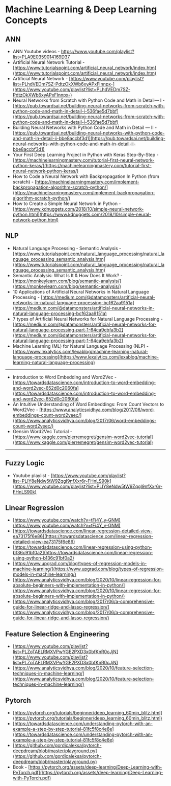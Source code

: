 # Machine Learning & Deep Learning Concepts

## ANN
- ANN Youtube videos - [https://www.youtube.com/playlist?list=PLA9E0359014169D37 ](https://www.youtube.com/playlist?list=PLA9E0359014169D37 )
- Artificial Neural Network Tutorial - [https://www.tutorialspoint.com/artificial_neural_network/index.htm](https://www.tutorialspoint.com/artificial_neural_network/index.htm)
- Artificial Neural Network - [https://www.youtube.com/playlist?list=PLhdVEDm7SZ-PdtzOkXWb6xyAPxFInnpx-](https://www.youtube.com/playlist?list=PLhdVEDm7SZ-PdtzOkXWb6xyAPxFInnpx-)
- Neural Networks from Scratch with Python Code and Math in Detail— I - [https://pub.towardsai.net/building-neural-networks-from-scratch-with-python-code-and-math-in-detail-i-536fae5d7bbf](https://pub.towardsai.net/building-neural-networks-from-scratch-with-python-code-and-math-in-detail-i-536fae5d7bbf)
- Building Neural Networks with Python Code and Math in Detail — II - [https://pub.towardsai.net/building-neural-networks-with-python-code-and-math-in-detail-ii-bbe8accbf3d1](https://pub.towardsai.net/building-neural-networks-with-python-code-and-math-in-detail-ii-bbe8accbf3d1)
- Your First Deep Learning Project in Python with Keras Step-By-Step - [https://machinelearningmastery.com/tutorial-first-neural-network-python-keras/](https://machinelearningmastery.com/tutorial-first-neural-network-python-keras/)
- How to Code a Neural Network with Backpropagation In Python (from scratch) - [https://machinelearningmastery.com/implement-backpropagation-algorithm-scratch-python/](https://machinelearningmastery.com/implement-backpropagation-algorithm-scratch-python/)
- How to Create a Simple Neural Network in Python - [https://www.kdnuggets.com/2018/10/simple-neural-network-python.html](https://www.kdnuggets.com/2018/10/simple-neural-network-python.html)

## NLP
- Natural Language Processing - Semantic Analysis - [https://www.tutorialspoint.com/natural_language_processing/natural_language_processing_semantic_analysis.htm](https://www.tutorialspoint.com/natural_language_processing/natural_language_processing_semantic_analysis.htm)
- Semantic Analysis: What Is It & How Does It Work? - [https://monkeylearn.com/blog/semantic-analysis/](https://monkeylearn.com/blog/semantic-analysis/)
- 10 Applications of Artificial Neural Networks in Natural Language Processing - [https://medium.com/@datamonsters/artificial-neural-networks-in-natural-language-processing-bcf62aa9151a](https://medium.com/@datamonsters/artificial-neural-networks-in-natural-language-processing-bcf62aa9151a)
- 7 types of Artificial Neural Networks for Natural Language Processing - [https://medium.com/@datamonsters/artificial-neural-networks-for-natural-language-processing-part-1-64ca9ebfa3b2](https://medium.com/@datamonsters/artificial-neural-networks-for-natural-language-processing-part-1-64ca9ebfa3b2)
- Machine Learning (ML) for Natural Language Processing (NLP) - [https://www.lexalytics.com/lexablog/machine-learning-natural-language-processing](https://www.lexalytics.com/lexablog/machine-learning-natural-language-processing)

---
- Introduction to Word Embedding and Word2Vec - [https://towardsdatascience.com/introduction-to-word-embedding-and-word2vec-652d0c2060fa](https://towardsdatascience.com/introduction-to-word-embedding-and-word2vec-652d0c2060fa)
- An Intuitive Understanding of Word Embeddings: From Count Vectors to Word2Vec - [https://www.analyticsvidhya.com/blog/2017/06/word-embeddings-count-word2veec/](https://www.analyticsvidhya.com/blog/2017/06/word-embeddings-count-word2veec/)
- Gensim Word2Vec Tutorial - [https://www.kaggle.com/pierremegret/gensim-word2vec-tutorial](https://www.kaggle.com/pierremegret/gensim-word2vec-tutorial)
---


## Fuzzy Logic
- Youtube playlist - [https://www.youtube.com/playlist?list=PLIY8eNdw5tW9ZqgI9nfXxr6r-FHnLS90k](https://www.youtube.com/playlist?list=PLIY8eNdw5tW9ZqgI9nfXxr6r-FHnLS90k)

## Linear Regression
- [https://www.youtube.com/watch?v=tFi4Y_y-GNM](https://www.youtube.com/watch?v=tFi4Y_y-GNM)
- [https://towardsdatascience.com/linear-regression-detailed-view-ea73175f6e86](https://towardsdatascience.com/linear-regression-detailed-view-ea73175f6e86)
- [https://towardsdatascience.com/linear-regression-using-python-b136c91bf0a2](https://towardsdatascience.com/linear-regression-using-python-b136c91bf0a2)
- [https://www.upgrad.com/blog/types-of-regression-models-in-machine-learning/](https://www.upgrad.com/blog/types-of-regression-models-in-machine-learning/)
- [https://www.analyticsvidhya.com/blog/2020/10/linear-regression-for-absolute-beginners-with-implementation-in-python/](https://www.analyticsvidhya.com/blog/2020/10/linear-regression-for-absolute-beginners-with-implementation-in-python/)
- [https://www.analyticsvidhya.com/blog/2017/06/a-comprehensive-guide-for-linear-ridge-and-lasso-regression/](https://www.analyticsvidhya.com/blog/2017/06/a-comprehensive-guide-for-linear-ridge-and-lasso-regression/)


## Feature Selection & Engineering
- [https://www.youtube.com/playlist?list=PLZoTAELRMXVPwYGE2PXD3x0bfKnR0cJjN](https://www.youtube.com/playlist?list=PLZoTAELRMXVPwYGE2PXD3x0bfKnR0cJjN)
- [https://www.analyticsvidhya.com/blog/2020/10/feature-selection-techniques-in-machine-learning/](https://www.analyticsvidhya.com/blog/2020/10/feature-selection-techniques-in-machine-learning/)


## Pytorch
- [https://pytorch.org/tutorials/beginner/deep_learning_60min_blitz.html](https://pytorch.org/tutorials/beginner/deep_learning_60min_blitz.html)
- [https://towardsdatascience.com/understanding-pytorch-with-an-example-a-step-by-step-tutorial-81fc5f8c4e8e](https://towardsdatascience.com/understanding-pytorch-with-an-example-a-step-by-step-tutorial-81fc5f8c4e8e)
- [https://github.com/gordicaleksa/pytorch-deepdream/blob/master/playground.py](https://github.com/gordicaleksa/pytorch-deepdream/blob/master/playground.py)
- Book - [https://pytorch.org/assets/deep-learning/Deep-Learning-with-PyTorch.pdf](https://pytorch.org/assets/deep-learning/Deep-Learning-with-PyTorch.pdf)
